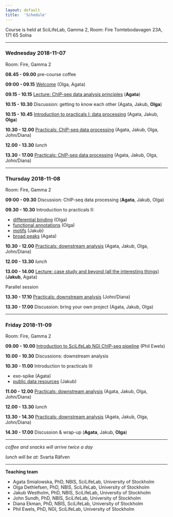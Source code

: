 ```yaml
---
layout: default
title:  'Schedule'
---
```


Course is held at SciLifeLab, Gamma 2, Room: Fire
Tomtebodavagen 23A, 171 65 Solna

----

### Wednesday 2018-11-07

Room: Fire, Gamma 2

**08.45 - 09.00** pre-course coffee

**09:00 - 09.15** [Welcome](lectures/slides-welcome.pdf) (Olga, Agata)

**09.15 - 10.15** [Lecture: ChIP-seq data analysis principles](lectures/slides-main-2017.pdf) (**Agata**)

**10.15 - 10.30** Discussion: getting to know each other (Agata, Jakub, **Olga**)

**10.15 - 10.45** [Introduction to practicals I: data processing](lectures/slides-data-processing.pdf) (Agata, Jakub, **Olga**)

**10.30 - 12.00** [Practicals: ChIP-seq data processing](index) (Agata, Jakub, Olga, John/Diana)

**12.00 - 13.30** _lunch_

**13.30 - 17.00** [Practicals: ChIP-seq data processing](index) (Agata, Jakub, Olga, John/Diana)

----

### Thursday 2018-11-08
Room: Fire, Gamma 2

**09:00 - 09.30** Discussion: ChIP-seq data processing (**Agata**, Jakub, Olga)

**09.30 - 10.30** Introduction to practicals II:  
- [differential binding](lectures/slides-db-func.pdf) (Olga)
- [functional annotations](lectures/slides-db-func.pdf) (Olga)
- [motifs](lectures/slides-motif-finding.pdf) (Jakub)
- [broad peaks](lectures/slides-broad-peaks.pdf) (Agata)

**10.30 - 12.00** [Practicals: downstream analysis](index) (Agata, Jakub, Olga, John/Diana)

**12.00 - 13.30** _lunch_

**13.00 - 14.00** [Lecture: case study and beyond (all the interesting things)](lectures/slides-case-study.pdf) (**Jakub**, Agata)


Parallel session

**13.30 - 17.10** [Practicals: downstream analysis](index) (John/Diana)

**13.30 - 17.00** Discussion: bring your own project (Agata, Jakub, Olga)

----

### Friday 2018-11-09
Room: Fire, Gamma 2

**09.00 - 10.00** [Introduction to SciLifeLab NGI ChIP-seq pipeline](lectures/slides-NGI-2017) (Phil Ewels)

**10.00 - 10.30** Discussions: downstream analysis

**10.30 - 11.00** Introduction to practicals III
- exo-spike (Agata)
- [public data resources](lectures/slides-public-resources.pdf) (Jakub)

**11.00 - 12.00** [Practicals: downstream analysis](index) (Agata, Jakub, Olga, John/Diana)

**12.00 - 13.30** _lunch_

**13.30 - 14.30** [Practicals: downstream analysis](index) (Agata, Jakub, Olga, John/Diana)

**14.30 - 17.00** Discussion & wrap-up (**Agata**, Jakub, **Olga**)

----

_coffee and snacks will arrive twice a day_

_lunch will be at:_ Svarta Räfven

____
**Teaching team**
- Agata Smialowska, PhD, NBIS, SciLifeLab, University of Stockholm
- Olga Dethlefsen, PhD, NBIS, SciLifeLab, University of Stockholm
- Jakub Westholm, PhD, NBIS, SciLifeLab, University of Stockholm
- John Sundh, PhD, NBIS, SciLifeLab, University of Stockholm
- Diana Ekman, PhD, NBIS, SciLifeLab, University of Stockholm
- Phil Ewels, PhD, NGI, SciLifeLab, University of Stockholm
